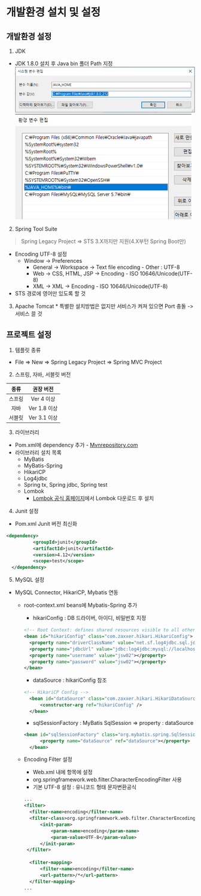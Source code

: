 # 개발환경 설치 및 설정

## 개발환경 설정
1. JDK
  * JDK 1.8.0 설치 후 Java bin 폴더 Path 지정
  ![1.png](../screenshots/1.png)
  ![2.png](../screenshots/2.PNG)
2. Spring Tool Suite
  > Spring Legacy Project => STS 3.X까지만 지원(4.X부턴 Spring Boot만)

  * Encoding UTF-8 설정
    * Window -> Preferences
      * General -> Workspace -> Text file encoding - Other : UTF-8
      *  Web -> CSS, HTML, JSP -> Encoding - ISO 10646/Unicode(UTF-8)
      *  XML -> XML -> Encoding - ISO 10646/Unicode(UTF-8)
  * STS 경로에 영어만 있도록 할 것


  3. Apache Tomcat
    * 특별한 설치방법은 없지만 서비스가 켜져 있으면 Port 충돌 -> 서비스 끌 것

## 프로젝트 설정
1. 템플릿 종류
  * File => New => Spring Legacy Project => Spring MVC Project

2. 스프링, 자바, 서블릿 버전

  | <center>종류</center> | <center>권장 버전</center> |
  | :---: | :---: |
  | 스프링 | Ver 4 이상 |
  | 자바 | Ver 1.8 이상 |
  | 서블릿 | Ver 3.1 이상 |


3. 라이브러리
  * Pom.xml에 dependency 추가 - [Mvnrepository.com](https://mvnrepository.com/)
  * 라이브러리 설치 목록
    * MyBatis
    * MyBatis-Spring
    * HikariCP
    * Log4jdbc
    * Spring tx, Spring jdbc, Spring test
    * Lombok
      * [Lombok 공식 홈페이지](https://projectlombok.org/)에서 Lombok 다운로드 후 설치

4. Junit 설정
  * Pom.xml Junit 버전 최신화
  ```xml
  <dependency>
			<groupId>junit</groupId>
			<artifactId>junit</artifactId>
			<version>4.12</version>
			<scope>test</scope>
	</dependency>
  ```

5. MySQL 설정
  * MySQL Connector, HikariCP, Mybatis 연동
    * root-context.xml beans에 Mybatis-Spring 추가
      * hikariConfig : DB 드라이버, 아이디, 비밀번호 지정
      ```xml
      <!-- Root Context: defines shared resources visible to all other web components -->
      <bean id="hikariConfig" class="com.zaxxer.hikari.HikariConfig">
        <property name="driverClassName" value="net.sf.log4jdbc.sql.jdbcapi.DriverSpy"></property>
        <property name="jdbcUrl" value="jdbc:log4jdbc:mysql://localhost:3306/jsw02?autoReconnect=true&amp;useSSL=false&amp;useUnicode=true&amp;characterEncoding=UTF-8"></property>
        <property name="username" value="jsw02"></property>
        <property name="password" value="jsw02"></property>
      </bean>
      ```

      * dataSource : hikariConfig 참조
      ```xml
      <!-- HikariCP Config -->
    	<bean id="dataSource" class="com.zaxxer.hikari.HikariDataSource" destroy-method="close">
    		<constructor-arg ref="hikariConfig" />
    	</bean>
      ```

      * sqlSessionFactory : MyBatis SqlSession => property : dataSource
      ```xml
      <bean id="sqlSessionFactory" class="org.mybatis.spring.SqlSessionFactoryBean">
    		<property name="dataSource" ref="dataSource"></property>
    	</bean>
      ```
    * Encoding Filter 설정
      * Web.xml 내에 <filter> 항목에 설정
      * org.springframework.web.filter.CharacterEncodingFilter 사용
      * 기본 UTF-8 설정 : 유니코드 형태 문자변환공식
      ```xml
      ...
      <filter>
  		<filter-name>encoding</filter-name>
  		<filter-class>org.springframework.web.filter.CharacterEncodingFilter</filter-class>
    		<init-param>
    			<param-name>encoding</param-name>
    			<param-value>UTF-8</param-value>
    		</init-param>
  	   </filter>

    	<filter-mapping>
    		<filter-name>encoding</filter-name>
    		<url-pattern>/*</url-pattern>
    	</filter-mapping>
      ...
      ```
